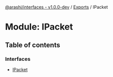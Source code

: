 [@arashi/interfaces - v1.0.0-dev](../README.md) / [Exports](../modules.md) / IPacket

# Module: IPacket

## Table of contents

### Interfaces

- [IPacket](../interfaces/IPacket.IPacket-1.md)
